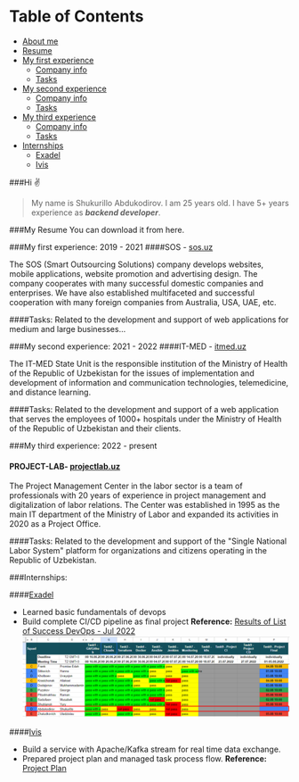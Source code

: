 # Table of Contents
- [About me](#hi)
- [Resume](#resume)
- [My first experience](#my-first-experience)
    - [Company info](#first-company-info)
    - [Tasks](#first-company-projects)
- [My second experience](#my-second-experience)
    - [Company info](#second-company-info)
    - [Tasks](#third-company-projects)
- [My third experience](#my-third-experience)
    - [Company info](#third-company-info)
    - [Tasks](#third-company-projects)
- [Internships](#interships)
    - [Exadel](#exadel)
    - [Ivis](#ivis)

   

###Hi ✌️
>My name is Shukurillo Abdukodirov. 
>I am 25 years old. 
>I have 5+ years experience as ***backend developer***.
>
<a id="resume"></a>
###My Resume
You can download it from here.

<a id="my-first-experience"></a>
###My first experience: 2019 - 2021
<a id="first-company-info"></a>
####SOS - [sos.uz](https://sos.uz)

The SOS (Smart Outsourcing Solutions) company develops websites, mobile applications, website promotion and advertising design. The company cooperates with many successful domestic companies and enterprises. We have also established multifaceted and successful cooperation with many foreign companies from Australia, USA, UAE, etc.

<a id="first-company-projects"></a>
####Tasks:
Related to the development and support of web applications for medium and large businesses...

<a id="my-second-experience"></a>
###My second experience: 2021 - 2022
<a id="second-company-info"></a>
####IT-MED - [itmed.uz](https://itmed.uz)

The IT-MED State Unit is the responsible institution of the Ministry of Health of the Republic of Uzbekistan for the issues of implementation and development of information and communication technologies, telemedicine, and distance learning.

<a id="second-company-projects"></a>
####Tasks:
Related to the development and support of a web application that serves the employees of 1000+ hospitals under the Ministry of Health of the Republic of Uzbekistan and their clients.

<a id="my-third-experience"></a>
###My third experience: 2022 - present
<a id="third-company-info"></a>
#### PROJECT-LAB- [projectlab.uz](http://projectlab.uz)

The Project Management Center in the labor sector is a team of professionals with 20 years of experience in project management and digitalization of labor relations. The Center was established in 1995 as the main IT department of the Ministry of Labor and expanded its activities in 2020 as a Project Office.

<a id="third-company-projects"></a>
####Tasks:
Related to the development and support of the "Single National Labor System" platform for organizations and citizens operating in the Republic of Uzbekistan.

<a id="internships"></a>
###Internships:

<a id="exadel"></a>
####[Exadel](https://exadel.com)
- Learned basic fundamentals of devops
- Build complete CI/CD pipeline as final project
**Reference:** [Results of List of Success DevOps - Jul 2022](https://docs.google.com/spreadsheets/d/1s-MVV-ZdlIWqasnrqK7yCUJNmwHcvDX4b66dsHE1JlI/edit#gid=0)
![alt text](images/image.png)

<a id="ivis"></a>
####[Ivis](https://ivis.ai)
- Build a service with Apache/Kafka stream for real time data exchange.
- Prepared project plan and managed task process flow.
**Reference:** [Project Plan](https://docs.google.com/spreadsheets/d/1aAS5nh4K5AE_cWpH6yG_-_p5YnGcT4XI/edit#gid=2082212453)



